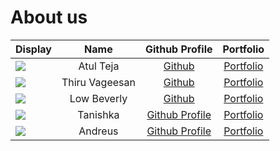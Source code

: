 # About us

| Display                                | Name           | Github Profile                                                    | Portfolio                                      |
|----------------------------------------|:--------------:|:------------------------------------------------------------------:|:----------------------------------------------:|
| ![](https://via.placeholder.com/100.png?text=Atul)   | Atul Teja      | [Github](https://github.com/atulteja)                               | [Portfolio]()                                  |
| ![](https://via.placeholder.com/100.png?text=Photo)  | Thiru Vageesan | [Github](https://github.com/tvageesan)                              | [Portfolio](docs/team/johndoe.md)              |
| ![](https://ibb.co/48tTmwJ)             | Low Beverly    | [Github](https://github.com/Bev-low)                                | [Portfolio](https://github.com/Bev-low/tp/blob/master/docs/docs/team/bev-low.md) |
| ![](https://via.placeholder.com/100.png?text=Photo)  | Tanishka       | [Github Profile](https://github.com/nirala-ts)                      | [Portfolio](docs/team/johndnirala-ts)          |
| ![](https://via.placeholder.com/100.png?text=Andreus)| Andreus        | [Github Profile](https://github.com/Andreus)                        | [Portfolio](docs/team/johndoe.md)              |
